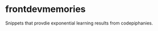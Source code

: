 frontdevmemories
================

Snippets that provdie exponential learning results from codepiphanies.
